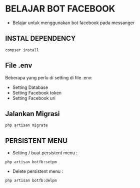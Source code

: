 # BELAJAR BOT FACEBOOK

- Belajar untuk menggunakan bot facebook pada messanger

## INSTAL DEPENDENCY

````````````````````````
compser install
````````````````````````

## File .env

Beberapa yang perlu di setting di file .env:
- Setting Database
- Setting Facebook token
- Setting Facebook uri

## Jalankan Migrasi

```````````````````````
php artisan migrate
```````````````````````

## PERSISTENT MENU

- Setting / buat persistent menu :

`````````````````````````
php artisan botfb:setpm
`````````````````````````

- Delete persistent menu :

`````````````````````````
php artisan botfb:delpm
`````````````````````````
